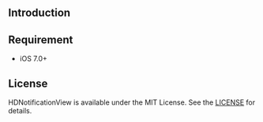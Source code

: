 ## Introduction
## Requirement
- iOS 7.0+

## License
HDNotificationView is available under the MIT License. See the [LICENSE](./License) for details.
